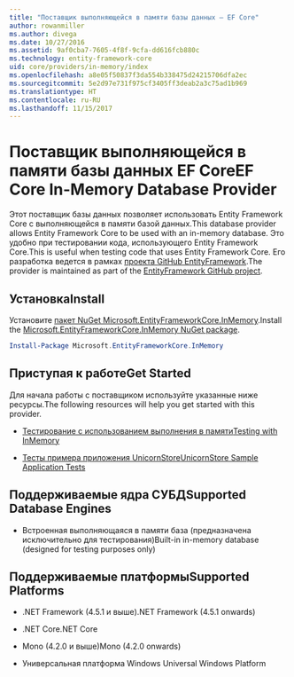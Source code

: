 ```yaml
---
title: "Поставщик выполняющейся в памяти базы данных — EF Core"
author: rowanmiller
ms.author: divega
ms.date: 10/27/2016
ms.assetid: 9af0cba7-7605-4f8f-9cfa-dd616fcb880c
ms.technology: entity-framework-core
uid: core/providers/in-memory/index
ms.openlocfilehash: a8e05f50837f3da554b338475d24215706dfa2ec
ms.sourcegitcommit: 5e2d97e731f975cf3405ff3deab2a3c75ad1b969
ms.translationtype: HT
ms.contentlocale: ru-RU
ms.lasthandoff: 11/15/2017
---
```

# <a name="ef-core-in-memory-database-provider"></a><span data-ttu-id="0d2f2-102">Поставщик выполняющейся в памяти базы данных EF Core</span><span class="sxs-lookup"><span data-stu-id="0d2f2-102">EF Core In-Memory Database Provider</span></span>

<span data-ttu-id="0d2f2-103">Этот поставщик базы данных позволяет использовать Entity Framework Core с выполняющейся в памяти базой данных.</span><span class="sxs-lookup"><span data-stu-id="0d2f2-103">This database provider allows Entity Framework Core to be used with an in-memory database.</span></span> <span data-ttu-id="0d2f2-104">Это удобно при тестировании кода, использующего Entity Framework Core.</span><span class="sxs-lookup"><span data-stu-id="0d2f2-104">This is useful when testing code that uses Entity Framework Core.</span></span> <span data-ttu-id="0d2f2-105">Его разработка ведется в рамках [проекта GitHub EntityFramework](https://github.com/aspnet/EntityFramework).</span><span class="sxs-lookup"><span data-stu-id="0d2f2-105">The provider is maintained as part of the [EntityFramework GitHub project](https://github.com/aspnet/EntityFramework).</span></span>

## <a name="install"></a><span data-ttu-id="0d2f2-106">Установка</span><span class="sxs-lookup"><span data-stu-id="0d2f2-106">Install</span></span>

<span data-ttu-id="0d2f2-107">Установите [пакет NuGet Microsoft.EntityFrameworkCore.InMemory](https://www.nuget.org/packages/Microsoft.EntityFrameworkCore.InMemory/).</span><span class="sxs-lookup"><span data-stu-id="0d2f2-107">Install the [Microsoft.EntityFrameworkCore.InMemory NuGet package](https://www.nuget.org/packages/Microsoft.EntityFrameworkCore.InMemory/).</span></span>

``` powershell
Install-Package Microsoft.EntityFrameworkCore.InMemory
```

## <a name="get-started"></a><span data-ttu-id="0d2f2-108">Приступая к работе</span><span class="sxs-lookup"><span data-stu-id="0d2f2-108">Get Started</span></span>

<span data-ttu-id="0d2f2-109">Для начала работы с поставщиком используйте указанные ниже ресурсы.</span><span class="sxs-lookup"><span data-stu-id="0d2f2-109">The following resources will help you get started with this provider.</span></span>
* [<span data-ttu-id="0d2f2-110">Тестирование с использованием выполнения в памяти</span><span class="sxs-lookup"><span data-stu-id="0d2f2-110">Testing with InMemory</span></span>](../../miscellaneous/testing/in-memory.md)

* [<span data-ttu-id="0d2f2-111">Тесты примера приложения UnicornStore</span><span class="sxs-lookup"><span data-stu-id="0d2f2-111">UnicornStore Sample Application Tests</span></span>](https://github.com/rowanmiller/UnicornStore/blob/master/UnicornStore/src/UnicornStore.Tests/Controllers/ShippingControllerTests.cs)

## <a name="supported-database-engines"></a><span data-ttu-id="0d2f2-112">Поддерживаемые ядра СУБД</span><span class="sxs-lookup"><span data-stu-id="0d2f2-112">Supported Database Engines</span></span>

* <span data-ttu-id="0d2f2-113">Встроенная выполняющаяся в памяти база (предназначена исключительно для тестирования)</span><span class="sxs-lookup"><span data-stu-id="0d2f2-113">Built-in in-memory database (designed for testing purposes only)</span></span>

## <a name="supported-platforms"></a><span data-ttu-id="0d2f2-114">Поддерживаемые платформы</span><span class="sxs-lookup"><span data-stu-id="0d2f2-114">Supported Platforms</span></span>

* <span data-ttu-id="0d2f2-115">.NET Framework (4.5.1 и выше)</span><span class="sxs-lookup"><span data-stu-id="0d2f2-115">.NET Framework (4.5.1 onwards)</span></span>

* <span data-ttu-id="0d2f2-116">.NET Core</span><span class="sxs-lookup"><span data-stu-id="0d2f2-116">.NET Core</span></span>

* <span data-ttu-id="0d2f2-117">Mono (4.2.0 и выше)</span><span class="sxs-lookup"><span data-stu-id="0d2f2-117">Mono (4.2.0 onwards)</span></span>

* <span data-ttu-id="0d2f2-118">Универсальная платформа Windows </span><span class="sxs-lookup"><span data-stu-id="0d2f2-118">Universal Windows Platform</span></span>
